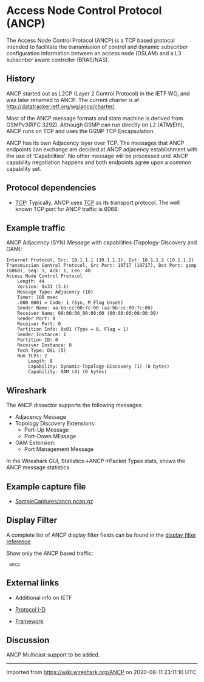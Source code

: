 # Access Node Control Protocol (ANCP)

The Access Node Control Protocol (ANCP) is a TCP based protocol intended to facilitate the transmission of control and dynamic subscriber configuration information between an access node (DSLAM) and a L3 subscriber aware controller (BRAS/NAS).

## History

ANCP started out as L2CP (Layer 2 Control Protocol) in the IETF WG, and was later renamed to ANCP. The current charter is at <http://datatracker.ietf.org/wg/ancp/charter/>.

Most of the ANCP message formats and state machine is derived from GSMPv3(RFC 3292). Although GSMP can run directly on L2 (ATM/Eth), ANCP runs on TCP and uses the GSMP TCP Encapsulation.

ANCP has its own Adjacency layer over TCP. The messages that ANCP endpoints can exchange are decided at ANCP adjacency establishment with the use of 'Capabilities'. No other message will be processed until ANCP capability negotiation happens and both endpoints agree upon a common capability set.

## Protocol dependencies

  - [TCP](/TCP): Typically, ANCP uses [TCP](/TCP) as its transport protocol. The well known TCP port for ANCP traffic is 6068.

## Example traffic

ANCP Adjacency (SYN) Message with capabilities (Topology-Discovery and OAM):

    Internet Protocol, Src: 10.1.1.1 (10.1.1.1), Dst: 10.1.1.2 (10.1.1.2)
    Transmission Control Protocol, Src Port: 19717 (19717), Dst Port: gsmp (6068), Seq: 1, Ack: 1, Len: 48
    Access Node Control Protocol
        Length: 44
        Version: 0x31 (3.1)
        Message Type: Adjacency (10)
        Timer: 100 msec
        .000 0001 = Code: 1 (Syn, M Flag Unset)
        Sender Name: aa:bb:cc:00:7c:00 (aa:bb:cc:00:7c:00)
        Receiver Name: 00:00:00_00:00:00 (00:00:00:00:00:00)
        Sender Port: 0
        Receiver Port: 0
        Partition Info: 0x01 (Type = 0, Flag = 1)
        Sender Instance: 1
        Partition ID: 0
        Receiver Instance: 0
        Tech Type: DSL (5)
        Num TLVs: 2
            Length: 8
            Capability: Dynamic-Topology-Discovery (1) (0 bytes)
            Capability: OAM (4) (0 bytes)

## Wireshark

The ANCP dissector supports the following messages

  - Adjacency Message
  - Topology Discovery Extensions:
      - Port-Up Message
      - Port-Down MEssage
  - OAM Extension:
      - Port Management Message

In the Wireshark GUI, Statistics-\>ANCP-\>Packet Types stats, shows the ANCP message statistics.

## Example capture file

  - [SampleCaptures/ancp.pcap.gz](uploads/__moin_import__/attachments/SampleCaptures/ancp.pcap.gz)

## Display Filter

A complete list of ANCP display filter fields can be found in the [display filter reference](http://www.wireshark.org/docs/dfref/a/ancp.html)

Show only the ANCP based traffic:

``` 
 ancp 
```

## External links

  - Additional info on IETF

  - [Protocol I-D](http://tools.ietf.org/html/draft-ietf-ancp-protocol-09)

  - [Framework](http://tools.ietf.org/html/draft-ietf-ancp-framework-13)

## Discussion

ANCP Multicast support to be added.

---

Imported from https://wiki.wireshark.org/ANCP on 2020-08-11 23:11:10 UTC
